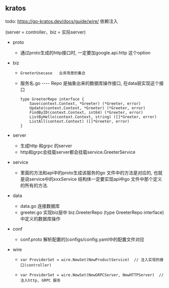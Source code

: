 ## kratos



todo: https://go-kratos.dev/docs/guide/wire/    依赖注入









(server = controller，biz = 实际server)

* proto
  * 通过proto生成的http接口时, 一定要加google.api.http 这个option

* biz

  * ```
    GreeterUsecase   业务场景的集合
    ```

  * 服务名.go   ----   Repo 是抽象出来的数据库操作接口, 在data层实现这个接口

    ```
    type GreeterRepo interface {
    	Save(context.Context, *Greeter) (*Greeter, error)
    	Update(context.Context, *Greeter) (*Greeter, error)
    	FindByID(context.Context, int64) (*Greeter, error)
    	ListByHello(context.Context, string) ([]*Greeter, error)
    	ListAll(context.Context) ([]*Greeter, error)
    }
    ```

    

* server
  * 生成http 和grpc 的server 
  * http和grpc会挂载server都会挂载service.GreeterService



* service     
  * 里面的方法和api中的proto生成该服务的go 文件中的方法是对应的, 也就是说service中的xxxService 结构体一定要实现api中go 文件中那个定义的所有的方法.



* data 
  * data.go 连接数据库
  * greeter.go 实现biz层中 biz.GreeterRepo (type GreeterRepo interface) 中定义的数据库操作



* conf 
  * conf.proto  解析配置的]configs/config.yaml中的配置文件对应





* wire 

  * ```
    var ProviderSet = wire.NewSet(NewProductService)  // 注入实现的接口(controller)
    ```

  * ```
    var ProviderSet = wire.NewSet(NewGRPCServer, NewHTTPServer)  // 注入http, GRPC 服务
    ```





##   

